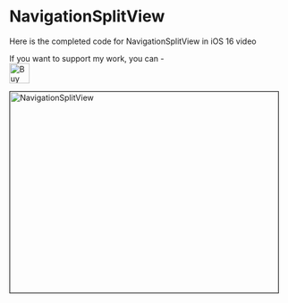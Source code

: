# NavigationSplitView

Here is the completed code for NavigationSplitView in iOS 16 video

If you want to support my work, you can - </br>
<a href='https://ko-fi.com/Z8Z22WRVG' target='_blank'><img height='36' style='border:0px;height:36px;' src='https://cdn.ko-fi.com/cdn/kofi3.png?v=2' border='0' alt='Buy Me a Coffee at ko-fi.com' /></a>

<a href="http://www.youtube.com/watch?feature=player_embedded&v=RsmMLLL8FB0
" target="_blank"><img src="http://img.youtube.com/vi/RsmMLLL8FB0/0.jpg" 
alt="NavigationSplitView" width="480" height="360" border="1" /></a>



